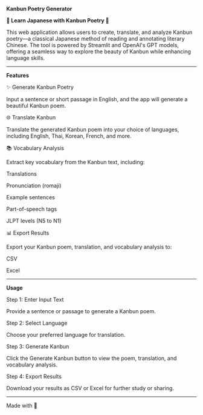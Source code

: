 **Kanbun Poetry Generator**

**🌸 Learn Japanese with Kanbun Poetry 🌸**

This web application allows users to create, translate, and analyze Kanbun poetry—a classical Japanese method of reading and annotating literary Chinese. The tool is powered by Streamlit and OpenAI's GPT models, offering a seamless way to explore the beauty of Kanbun while enhancing language skills.

______________________________

**Features**

✨ Generate Kanbun Poetry

Input a sentence or short passage in English, and the app will generate a beautiful Kanbun poem.

🌐 Translate Kanbun

Translate the generated Kanbun poem into your choice of languages, including English, Thai, Korean, French, and more.

📚 Vocabulary Analysis

Extract key vocabulary from the Kanbun text, including:

Translations

Pronunciation (romaji)

Example sentences

Part-of-speech tags

JLPT levels (N5 to N1)

📊 Export Results

Export your Kanbun poem, translation, and vocabulary analysis to:

CSV

Excel

______________________________

**Usage**

Step 1: Enter Input Text

Provide a sentence or passage to generate a Kanbun poem.

Step 2: Select Language

Choose your preferred language for translation.

Step 3: Generate Kanbun

Click the Generate Kanbun button to view the poem, translation, and vocabulary analysis.

Step 4: Export Results

Download your results as CSV or Excel for further study or sharing.

______________________________

Made with 💖
